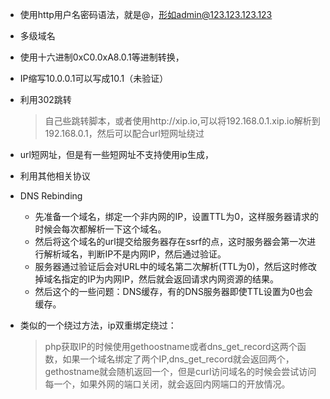 - 使用http用户名密码语法，就是@，形如admin@123.123.123.123
- 多级域名
- 使用十六进制0xC0.0xA8.0.1等进制转换，
- IP缩写10.0.0.1可以写成10.1（未验证）
- 利用302跳转
	> 自己些跳转脚本，或者使用http://xip.io,可以将192.168.0.1.xip.io解析到192.168.0.1，然后可以配合url短网址绕过
- url短网址，但是有一些短网址不支持使用ip生成，
- 利用其他相关协议
- DNS Rebinding
	- 先准备一个域名，绑定一个非内网的IP，设置TTL为0，这样服务器请求的时候会每次都解析一下这个域名。
	- 然后将这个域名的url提交给服务器存在ssrf的点，这时服务器会第一次进行解析域名，判断IP不是内网IP，然后通过验证。
	- 服务器通过验证后会对URL中的域名第二次解析(TTL为0)，然后这时修改掉域名指定的IP为内网IP，然后就会返回请求内网资源的结果。
	- 然后这个的一些问题：DNS缓存，有的DNS服务器即使TTL设置为0也会缓存。

- 类似的一个绕过方法，ip双重绑定绕过：
	> php获取IP的时候使用gethoostname或者dns_get_record这两个函数，如果一个域名绑定了两个IP,dns_get_record就会返回两个，gethostname就会随机返回一个，但是curl访问域名的时候会尝试访问每一个，如果外网的端口关闭，就会返回内网端口的开放情况。




# 